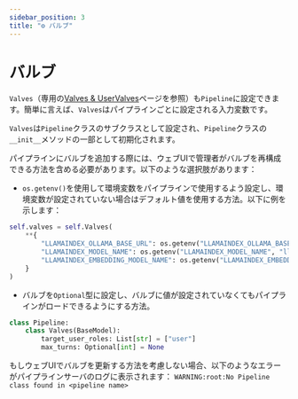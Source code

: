 ```yaml
---
sidebar_position: 3
title: "⚙️ バルブ"
---
```


# バルブ

`Valves`（専用の[Valves & UserValves](../features/plugin/valves/index.mdx)ページを参照）も`Pipeline`に設定できます。簡単に言えば、`Valves`はパイプラインごとに設定される入力変数です。

`Valves`は`Pipeline`クラスのサブクラスとして設定され、`Pipeline`クラスの`__init__`メソッドの一部として初期化されます。

パイプラインにバルブを追加する際には、ウェブUIで管理者がバルブを再構成できる方法を含める必要があります。以下のような選択肢があります：

- `os.getenv()`を使用して環境変数をパイプラインで使用するよう設定し、環境変数が設定されていない場合はデフォルト値を使用する方法。以下に例を示します：

```python
self.valves = self.Valves(
    **{
        "LLAMAINDEX_OLLAMA_BASE_URL": os.getenv("LLAMAINDEX_OLLAMA_BASE_URL", "http://localhost:11434"),
        "LLAMAINDEX_MODEL_NAME": os.getenv("LLAMAINDEX_MODEL_NAME", "llama3"),
        "LLAMAINDEX_EMBEDDING_MODEL_NAME": os.getenv("LLAMAINDEX_EMBEDDING_MODEL_NAME", "nomic-embed-text"),
    }
)
```

- バルブを`Optional`型に設定し、バルブに値が設定されていなくてもパイプラインがロードできるようにする方法。

```python
class Pipeline:
    class Valves(BaseModel):
        target_user_roles: List[str] = ["user"]
        max_turns: Optional[int] = None
```

もしウェブUIでバルブを更新する方法を考慮しない場合、以下のようなエラーがパイプラインサーバのログに表示されます：
`WARNING:root:No Pipeline class found in <pipeline name>`

